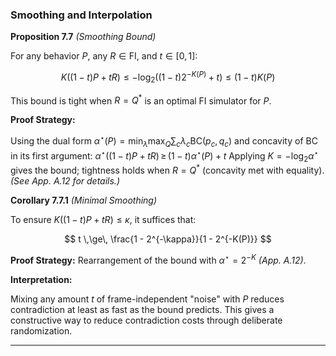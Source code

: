 ### Smoothing and Interpolation

**Proposition 7.7** *(Smoothing Bound)*

For any behavior $P$, any $R \in \mathrm{FI}$, and $t \in [0,1]$:

$$
K((1-t)P + tR) \leq -\log_2((1-t)2^{-K(P)} + t) \leq (1-t)K(P)
$$

This bound is tight when $R = Q^*$ is an optimal FI simulator for $P$.

**Proof Strategy:** 

Using the dual form $\alpha^\star(P) = \min_\lambda \max_Q \sum_c \lambda_c \mathrm{BC}(p_c, q_c)$ and concavity of $\mathrm{BC}$ in its first argument:
$\alpha^\star((1-t)P + tR) \,\ge\, (1-t)\alpha^\star(P) + t$
Applying $K = -\log_2 \alpha^\star$ gives the bound; tightness holds when $R = Q^*$ (concavity met with equality). *(See App. A.12 for details.)*

**Corollary 7.7.1** *(Minimal Smoothing)*

To ensure $K((1-t)P + tR) \leq \kappa$, it suffices that:

$$
t \,\ge\, \frac{1 - 2^{-\kappa}}{1 - 2^{-K(P)}}
$$

**Proof Strategy:** Rearrangement of the bound with $\alpha^\star = 2^{-K}$ *(App. A.12)*.

**Interpretation:** 

Mixing any amount $t$ of frame-independent "noise" with $P$ reduces contradiction at least as fast as the bound predicts. This gives a constructive way to reduce contradiction costs through deliberate randomization.

---

## 